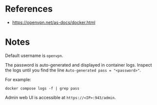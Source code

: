 # References

- https://openvpn.net/as-docs/docker.html

# Notes

Default username is `openvpn`. 

The password is auto-generated and displayed in container logs. Inspect the logs until you find the line `Auto-generated pass = "<password>"`. 

For example:
````
docker compose logs -f | grep pass
````

Admin web UI is accessible at `https://<IP>:943/admin`.
